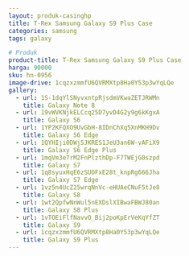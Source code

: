 ```yaml
---
layout: produk-casinghp
title: T-Rex Samsung Galaxy S9 Plus Case
categories: samsung
tags: galaxy

# Produk
product-title: T-Rex Samsung Galaxy S9 Plus Case
harga: 90000
sku: hn-0956
image-drive: 1cqzxzmmfU6QVRMXtp8Ha0Y53p3wYqLQe
gallery:
  - url: 1S-1dqYlSNyvxntpRjsdmVKwaZETJRWMn
    title: Galaxy Note 8
  - url: 19vWVKNjkELCcq25D7yvD4G2y9g6kKgxA
    title: Galaxy S6
  - url: 1YP2KFQXO9UvGbH-8IDnChXq5XnMKH9Dv
    title: Galaxy S6 Edge
  - url: 1QYHIji0DWj5JKRES1JeU3an6W-vAFiX9
    title: Galaxy S6 Edge Plus
  - url: 1mqVm3e7rM2FnPlzthDp-F7TWEjG0szpd
    title: Galaxy S7
  - url: 1q8syuxHqE6zSUOFxE28t_knpRg666Jha
    title: Galaxy S7 Edge
  - url: 1vz5n4UcZ25wrqNnVc-eHUAeCNuF5tJe8
    title: Galaxy S8
  - url: 1wt2QpfwNnWul5nEXDslXIBwaFBWJ80an
    title: Galaxy S8 Plus
  - url: 1vTOEiFlfNavvO_Bij2poKpErVeKqYfZT
    title: Galaxy S9
  - url: 1cqzxzmmfU6QVRMXtp8Ha0Y53p3wYqLQe
    title: Galaxy S9 Plus
---
```

